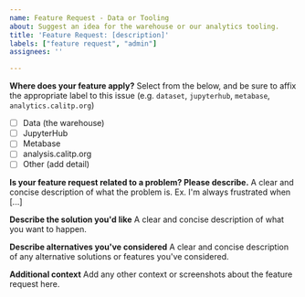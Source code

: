 ```yaml
---
name: Feature Request - Data or Tooling
about: Suggest an idea for the warehouse or our analytics tooling.
title: 'Feature Request: [description]'
labels: ["feature request", "admin"]
assignees: ''

---
```

**Where does your feature apply?**
Select from the below, and be sure to affix the appropriate label to this issue (e.g. `dataset`, `jupyterhub`, `metabase`, `analytics.calitp.org`)
- [ ] Data (the warehouse)
- [ ] JupyterHub
- [ ] Metabase
- [ ] analysis.calitp.org  
- [ ] Other (add detail)

**Is your feature request related to a problem? Please describe.**
A clear and concise description of what the problem is. Ex. I'm always frustrated when [...]

**Describe the solution you'd like**
A clear and concise description of what you want to happen.

**Describe alternatives you've considered**
A clear and concise description of any alternative solutions or features you've considered.

**Additional context**
Add any other context or screenshots about the feature request here.
